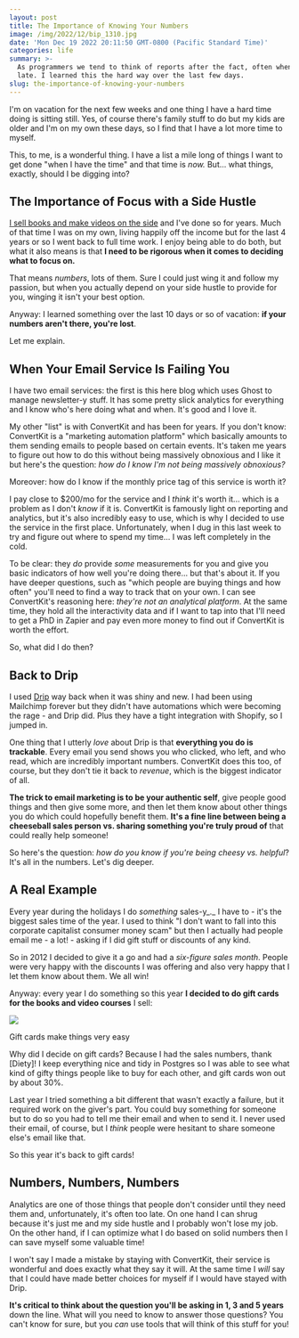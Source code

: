 ```yaml
---
layout: post
title: The Importance of Knowing Your Numbers
image: /img/2022/12/bip_1310.jpg
date: 'Mon Dec 19 2022 20:11:50 GMT-0800 (Pacific Standard Time)'
categories: life
summary: >-
  As programmers we tend to think of reports after the fact, often when it's too
  late. I learned this the hard way over the last few days.
slug: the-importance-of-knowing-your-numbers
---
```


I'm on vacation for the next few weeks and one thing I have a hard time doing is sitting still. Yes, of course there's family stuff to do but my kids are older and I'm on my own these days, so I find that I have a lot more time to myself. 

This, to me, is a wonderful thing. I have a list a mile long of things I want to get done "when I have the time" and that time is _now._ But... what things, exactly, should I be digging into?

## The Importance of Focus with a Side Hustle

[I sell books and make videos on the side](https://bigmachine.io) and I've done so for years. Much of that time I was on my own, living happily off the income but for the last 4 years or so I went back to full time work. I enjoy being able to do both, but what it also means is that **I need to be rigorous when it comes to deciding what to focus on.**

That means _numbers_, lots of them. Sure I could just wing it and follow my passion, but when you actually depend on your side hustle to provide for you, winging it isn't your best option.

Anyway: I learned something over the last 10 days or so of vacation: **if your numbers aren't there, you're lost**.

Let me explain.

## When Your Email Service Is Failing You

I have two email services: the first is this here blog which uses Ghost to manage newsletter-y stuff. It has some pretty slick analytics for everything and I know who's here doing what and when. It's good and I love it.

My other "list" is with ConvertKit and has been for years. If you don't know: ConvertKit is a "marketing automation platform" which basically amounts to them sending emails to people based on certain events. It's taken me years to figure out how to do this without being massively obnoxious and I like it but here's the question: _how do I know I'm not being massively obnoxious?_

Moreover: how do I know if the monthly price tag of this service is worth it?

I pay close to $200/mo for the service and I _think_ it's worth it... which is a problem as I don't _know_ if it is. ConvertKit is famously light on reporting and analytics, but it's also incredibly easy to use, which is why I decided to use the service in the first place. Unfortunately, when I dug in this last week to try and figure out where to spend my time... I was left completely in the cold.

To be clear: they _do_ provide _some_ measurements for you and give you basic indicators of how well you're doing there... but that's about it. If you have deeper questions, such as "which people are buying things and how often" you'll need to find a way to track that on your own. I can see ConvertKit's reasoning here: _they're not an analytical platform_. At the same time, they hold all the interactivity data and if I want to tap into that I'll need to get a PhD in Zapier and pay even more money to find out if ConvertKit is worth the effort.

So, what did I do then?

## Back to Drip

I used [Drip](https://www.drip.com/) way back when it was shiny and new. I had been using Mailchimp forever but they didn't have automations which were becoming the rage - and Drip did. Plus they have a tight integration with Shopify, so I jumped in.

One thing that I utterly _love_ about Drip is that **everything you do is trackable**. Every email you send shows you who clicked, who left, and who read, which are incredibly important numbers. ConvertKit does this too, of course, but they don't tie it back to _revenue_, which is the biggest indicator of all.

**The trick to email marketing is to be your authentic self**, give people good things and then give some more, and then let them know about other things you do which could hopefully benefit them. **It's a fine line between being a cheeseball sales person vs. sharing something you're truly proud of** that could really help someone!

So here's the question: _how do you know if you're being cheesy vs. helpful_? It's all in the numbers. Let's dig deeper.

## A Real Example

Every year during the holidays I do _something_ sales-y_._ I have to - it's the biggest sales time of the year. I used to think "I don't want to fall into this corporate capitalist consumer money scam" but then I actually had people email me - a lot! - asking if I did gift stuff or discounts of any kind.

So in 2012 I decided to give it a go and had a _six-figure sales month_. People were very happy with the discounts I was offering and also very happy that I let them know about them. We all win!

Anyway: every year I do something so this year **I decided to do gift cards for the books and video courses** I sell:

[![](https://blog.bigmachine.io/img/2022/12/bip_1308.jpg)](https://shop.bigmachine.io/products/gift-card)

Gift cards make things very easy

Why did I decide on gift cards? Because I had the sales numbers, thank \[Diety\]! I keep everything nice and tidy in Postgres so I was able to see what kind of gifty things people like to buy for each other, and gift cards won out by about 30%.

Last year I tried something a bit different that wasn't exactly a failure, but it required work on the giver's part. You could buy something for someone but to do so you had to tell me their email and when to send it. I never used their email, of course, but I _think_ people were hesitant to share someone else's email like that. 

So this year it's back to gift cards!

## Numbers, Numbers, Numbers

Analytics are one of those things that people don't consider until they need them and, unfortunately, it's often too late. On one hand I can shrug because it's just me and my side hustle and I probably won't lose my job. On the other hand, if I can optimize what I do based on solid numbers then I can save myself some valuable time!

I won't say I made a mistake by staying with ConvertKit, their service is wonderful and does exactly what they say it will. At the same time I _will_ say that I could have made better choices for myself if I would have stayed with Drip.

**It's critical to think about the question you'll be asking in 1, 3 and 5 years** down the line. What will you need to know to answer those questions? You can't know for sure, but you _can_ use tools that will think of this stuff for you!

